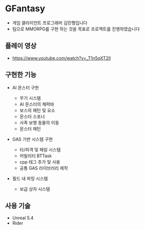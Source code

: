 # GFantasy
* 게임 클라이언트 프로그래머 김민형입니다
* 팀으로 MMORPG를 구현 하는 것을 목표로 프로젝트를 진행하였습니다


## 플레이 영상
* https://www.youtube.com/watch?v=_T1n5qXT2II
  
## 구현한 기능
* AI 몬스터 구현
  * 무기 시스템
  * AI 몬스터의 채력바
  * 보스의 패턴 및 요소
  * 몬스터 스포너
  * 사족 보행 동물의 이동
  * 몬스터 패턴
 
* GAS 기반 시스템 구현
  * 타/피격 및 패링 시스템
  * 어빌리티 BTTask
  * cpp 태그 추가 및 사용
  * 공통 GAS 라이브러리 제작
 
* 필드 내 파밍 시스템
  * 보급 상자 시스템
    
## 사용 기술
* Unreal 5.4
* Rider
